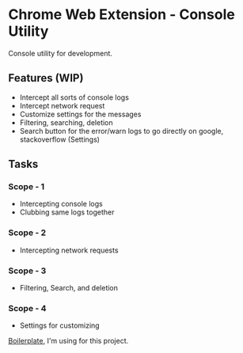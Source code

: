 # Chrome Web Extension - Console Utility

Console utility for development.

## Features (WIP)

- Intercept all sorts of console logs
- Intercept network request
- Customize settings for the messages
- Filtering, searching, deletion
- Search button for the error/warn logs to go directly on google, stackoverflow (Settings)

## Tasks 

### Scope - 1
 - Intercepting console logs
 - Clubbing same logs together

### Scope - 2
 - Intercepting network requests

### Scope - 3
 - Filtering, Search, and deletion

### Scope - 4
 - Settings for customizing

[Boilerplate](https://github.com/lxieyang/chrome-extension-boilerplate-react.git), I'm using for this project.
